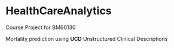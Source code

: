 # HealthCareAnalytics
Course Project for BM60130

Mortality prediction using **UCD** Unstructured Clinical Descriptions 



